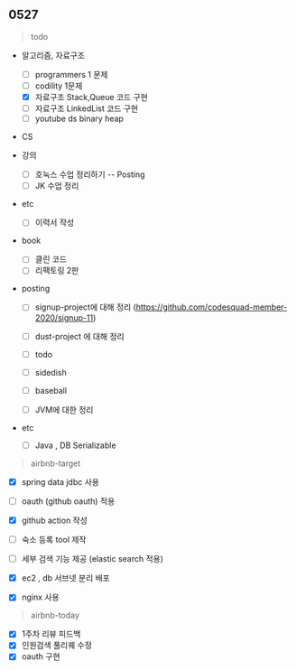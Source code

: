 ## 0527


> todo

- 알고리즘, 자료구조

  - [ ] programmers 1 문제
  - [ ] codility 1문제
  - [x] 자료구조 Stack,Queue 코드 구현 
  - [ ] 자료구조 LinkedList 코드 구현
  - [ ] youtube ds binary heap
- CS
- 강의
  - [ ] 호눅스 수업 정리하기 -- Posting
  - [ ] JK 수업 정리
- etc
  
  - [ ] 이력서 작성
- book

  - [ ] 클린 코드
  - [ ] 리팩토링 2판
- posting

  - [ ] signup-project에 대해 정리 (https://github.com/codesquad-member-2020/signup-11)
  - [ ] dust-project 에 대해 정리
  - [ ] todo
  - [ ] sidedish
  - [ ] baseball
  
  - [ ] JVM에 대한 정리
- etc

  - [ ] Java , DB Serializable



> airbnb-target

- [x] spring data jdbc 사용
- [ ] oauth (github oauth) 적용
- [x] github action 작성
- [ ] 숙소 등록 tool 제작
- [ ] 세부 검색 기능 제공 (elastic search 적용)
- [x] ec2 , db 서브넷 분리 배포
- [x] nginx 사용





> airbnb-today

- [x] 1주차 리뷰 피드백
- [x] 인원검색 풀리퀘 수정
- [x] oauth 구현
